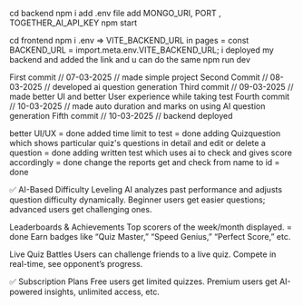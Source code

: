 <!-- steps to run project -->

<!-- for backend -->
cd backend
npm i
add .env file
add MONGO_URI, PORT , TOGETHER_AI_API_KEY
npm start

<!-- for frontend -->
cd frontend npm i
.env => VITE_BACKEND_URL
in pages = const BACKEND_URL = import.meta.env.VITE_BACKEND_URL;
i deployed my backend and added the link and u can do the same 
npm run dev

<!-- done -->

<!-- project progress report -->
First commit // 07-03-2025 // made simple project
Second Commit // 08-03-2025 // developed ai question generation
Third commit // 09-03-2025 // made better UI and better User experience while taking test
Fourth commit // 10-03-2025 // made auto duration and marks on using AI question generation 
Fifth commit // 10-03-2025 // backend deployed

<!-- for future -->
better UI/UX = done
added time limit to test = done
adding Quizquestion which shows particular quiz's questions in detail and edit or delete a question =  done
adding written test which uses ai to check and gives score accordingly = done 
change the reports get and check from name to id = done

✅ AI-Based Difficulty Leveling
AI analyzes past performance and adjusts question difficulty dynamically.
Beginner users get easier questions; advanced users get challenging ones.

Leaderboards & Achievements
Top scorers of the week/month displayed. = done
Earn badges like “Quiz Master,” “Speed Genius,” “Perfect Score,” etc.

 Live Quiz Battles
Users can challenge friends to a live quiz.
Compete in real-time, see opponent’s progress.

✅ Subscription Plans
Free users get limited quizzes.
Premium users get AI-powered insights, unlimited access, etc.